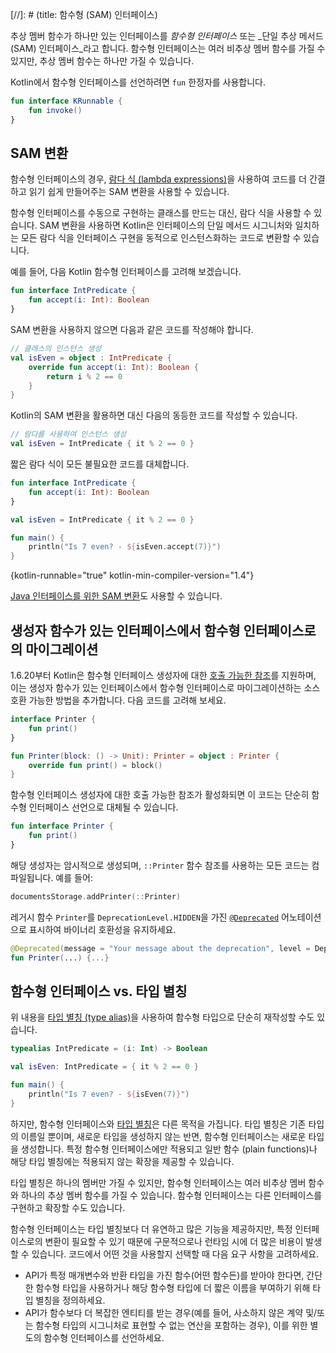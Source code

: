 [//]: # (title: 함수형 (SAM) 인터페이스)

추상 멤버 함수가 하나만 있는 인터페이스를 _함수형 인터페이스_ 또는 _단일 추상 메서드(SAM) 인터페이스_라고 합니다. 함수형 인터페이스는 여러 비추상 멤버 함수를 가질 수 있지만, 추상 멤버 함수는 하나만 가질 수 있습니다.

Kotlin에서 함수형 인터페이스를 선언하려면 `fun` 한정자를 사용합니다.

```kotlin
fun interface KRunnable {
    fun invoke()
}
```

## SAM 변환

함수형 인터페이스의 경우, [람다 식 (lambda expressions)](lambdas.md#lambda-expressions-and-anonymous-functions)을 사용하여 코드를 더 간결하고 읽기 쉽게 만들어주는 SAM 변환을 사용할 수 있습니다.

함수형 인터페이스를 수동으로 구현하는 클래스를 만드는 대신, 람다 식을 사용할 수 있습니다. SAM 변환을 사용하면 Kotlin은 인터페이스의 단일 메서드 시그니처와 일치하는 모든 람다 식을 인터페이스 구현을 동적으로 인스턴스화하는 코드로 변환할 수 있습니다.

예를 들어, 다음 Kotlin 함수형 인터페이스를 고려해 보겠습니다.

```kotlin
fun interface IntPredicate {
    fun accept(i: Int): Boolean
}
```

SAM 변환을 사용하지 않으면 다음과 같은 코드를 작성해야 합니다.

```kotlin
// 클래스의 인스턴스 생성
val isEven = object : IntPredicate {
    override fun accept(i: Int): Boolean {
        return i % 2 == 0
    }
}
```

Kotlin의 SAM 변환을 활용하면 대신 다음의 동등한 코드를 작성할 수 있습니다.

```kotlin
// 람다를 사용하여 인스턴스 생성
val isEven = IntPredicate { it % 2 == 0 }
```

짧은 람다 식이 모든 불필요한 코드를 대체합니다.

```kotlin
fun interface IntPredicate {
    fun accept(i: Int): Boolean
}

val isEven = IntPredicate { it % 2 == 0 }

fun main() {
    println("Is 7 even? - ${isEven.accept(7)}")
}
```
{kotlin-runnable="true" kotlin-min-compiler-version="1.4"}

[Java 인터페이스를 위한 SAM 변환](java-interop.md#sam-conversions)도 사용할 수 있습니다.

## 생성자 함수가 있는 인터페이스에서 함수형 인터페이스로의 마이그레이션

1.6.20부터 Kotlin은 함수형 인터페이스 생성자에 대한 [호출 가능한 참조](reflection.md#callable-references)를 지원하며, 이는 생성자 함수가 있는 인터페이스에서 함수형 인터페이스로 마이그레이션하는 소스 호환 가능한 방법을 추가합니다. 다음 코드를 고려해 보세요.

```kotlin
interface Printer { 
    fun print() 
}

fun Printer(block: () -> Unit): Printer = object : Printer {
    override fun print() = block()
}
```

함수형 인터페이스 생성자에 대한 호출 가능한 참조가 활성화되면 이 코드는 단순히 함수형 인터페이스 선언으로 대체될 수 있습니다.

```kotlin
fun interface Printer { 
    fun print()
}
```

해당 생성자는 암시적으로 생성되며, `::Printer` 함수 참조를 사용하는 모든 코드는 컴파일됩니다. 예를 들어:

```kotlin
documentsStorage.addPrinter(::Printer)
```

레거시 함수 `Printer`를 `DeprecationLevel.HIDDEN`을 가진 [`@Deprecated`](https://kotlinlang.org/api/latest/jvm/stdlib/kotlin/-deprecated/) 어노테이션으로 표시하여 바이너리 호환성을 유지하세요.

```kotlin
@Deprecated(message = "Your message about the deprecation", level = DeprecationLevel.HIDDEN)
fun Printer(...) {...}
```

## 함수형 인터페이스 vs. 타입 별칭

위 내용을 [타입 별칭 (type alias)](type-aliases.md)을 사용하여 함수형 타입으로 단순히 재작성할 수도 있습니다.

```kotlin
typealias IntPredicate = (i: Int) -> Boolean

val isEven: IntPredicate = { it % 2 == 0 }

fun main() {
    println("Is 7 even? - ${isEven(7)}")
}
```

하지만, 함수형 인터페이스와 [타입 별칭](type-aliases.md)은 다른 목적을 가집니다. 타입 별칭은 기존 타입의 이름일 뿐이며, 새로운 타입을 생성하지 않는 반면, 함수형 인터페이스는 새로운 타입을 생성합니다. 특정 함수형 인터페이스에만 적용되고 일반 함수 (plain functions)나 해당 타입 별칭에는 적용되지 않는 확장을 제공할 수 있습니다.

타입 별칭은 하나의 멤버만 가질 수 있지만, 함수형 인터페이스는 여러 비추상 멤버 함수와 하나의 추상 멤버 함수를 가질 수 있습니다. 함수형 인터페이스는 다른 인터페이스를 구현하고 확장할 수도 있습니다.

함수형 인터페이스는 타입 별칭보다 더 유연하고 많은 기능을 제공하지만, 특정 인터페이스로의 변환이 필요할 수 있기 때문에 구문적으로나 런타임 시에 더 많은 비용이 발생할 수 있습니다. 코드에서 어떤 것을 사용할지 선택할 때 다음 요구 사항을 고려하세요.
*   API가 특정 매개변수와 반환 타입을 가진 함수(어떤 함수든)를 받아야 한다면, 간단한 함수형 타입을 사용하거나 해당 함수형 타입에 더 짧은 이름을 부여하기 위해 타입 별칭을 정의하세요.
*   API가 함수보다 더 복잡한 엔티티를 받는 경우(예를 들어, 사소하지 않은 계약 및/또는 함수형 타입의 시그니처로 표현할 수 없는 연산을 포함하는 경우), 이를 위한 별도의 함수형 인터페이스를 선언하세요.